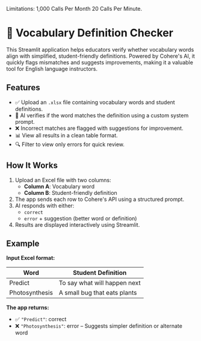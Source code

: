 Limitations: 1,000 Calls Per Month
20 Calls Per Minute. 
# 🧠 Vocabulary Definition Checker

This Streamlit application helps educators verify whether vocabulary words align with simplified, student-friendly definitions. Powered by Cohere's AI, it quickly flags mismatches and suggests improvements, making it a valuable tool for English language instructors.

## Features

- ✅ Upload an `.xlsx` file containing vocabulary words and student definitions.
- 🤖 AI verifies if the word matches the definition using a custom system prompt.
- ❌ Incorrect matches are flagged with suggestions for improvement.
- 📊 View all results in a clean table format.
- 🔍 Filter to view only errors for quick review.

## How It Works

1. Upload an Excel file with two columns:
   - **Column A**: Vocabulary word  
   - **Column B**: Student-friendly definition  
2. The app sends each row to Cohere's API using a structured prompt.
3. AI responds with either:
   - `correct`
   - `error` + suggestion (better word or definition)
4. Results are displayed interactively using Streamlit.
## Example

**Input Excel format:**

| Word           | Student Definition                |
|----------------|-----------------------------------|
| Predict        | To say what will happen next      |
| Photosynthesis | A small bug that eats plants      |

**The app returns:**

- ✅ `"Predict"`: correct  
- ❌ `"Photosynthesis"`: error – Suggests simpler definition or alternate word
